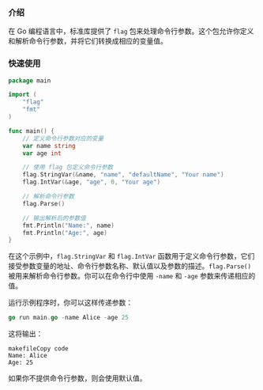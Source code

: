 ### 介绍

在 Go 编程语言中，标准库提供了 `flag` 包来处理命令行参数。这个包允许你定义和解析命令行参数，并将它们转换成相应的变量值。

### 快速使用

```go
package main

import (
	"flag"
	"fmt"
)

func main() {
	// 定义命令行参数对应的变量
	var name string
	var age int

	// 使用 flag 包定义命令行参数
	flag.StringVar(&name, "name", "defaultName", "Your name")
	flag.IntVar(&age, "age", 0, "Your age")

	// 解析命令行参数
	flag.Parse()

	// 输出解析后的参数值
	fmt.Println("Name:", name)
	fmt.Println("Age:", age)
}

```

在这个示例中，`flag.StringVar` 和 `flag.IntVar` 函数用于定义命令行参数，它们接受参数变量的地址、命令行参数名称、默认值以及参数的描述。`flag.Parse()` 被用来解析命令行参数。你可以在命令行中使用 `-name` 和 `-age` 参数来传递相应的值。

运行示例程序时，你可以这样传递参数：

```go
go run main.go -name Alice -age 25
```

这将输出：

```shell
makefileCopy code
Name: Alice
Age: 25
```

如果你不提供命令行参数，则会使用默认值。